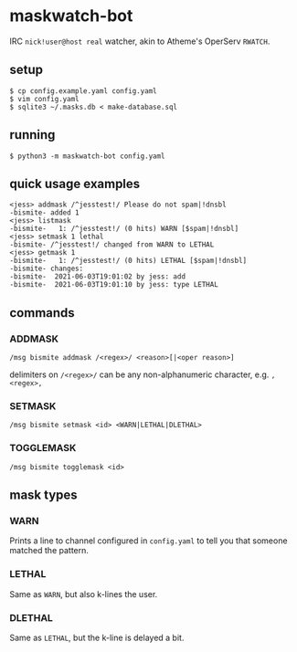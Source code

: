 # maskwatch-bot

IRC `nick!user@host real` watcher, akin to Atheme's OperServ `RWATCH`.

## setup

```
$ cp config.example.yaml config.yaml
$ vim config.yaml
$ sqlite3 ~/.masks.db < make-database.sql
```

## running

```
$ python3 -m maskwatch-bot config.yaml
```

## quick usage examples

```
<jess> addmask /^jesstest!/ Please do not spam|!dnsbl
-bismite- added 1
<jess> listmask
-bismite-   1: /^jesstest!/ (0 hits) WARN [$spam|!dnsbl]
<jess> setmask 1 lethal
-bismite- /^jesstest!/ changed from WARN to LETHAL
<jess> getmask 1
-bismite-   1: /^jesstest!/ (0 hits) LETHAL [$spam|!dnsbl]
-bismite- changes:
-bismite-  2021-06-03T19:01:02 by jess: add
-bismite-  2021-06-03T19:01:10 by jess: type LETHAL
```

## commands

### ADDMASK
```
/msg bismite addmask /<regex>/ <reason>[|<oper reason>]
```

delimiters on `/<regex>/` can be any non-alphanumeric character, e.g.
`,<regex>,`

### SETMASK
```
/msg bismite setmask <id> <WARN|LETHAL|DLETHAL>
```

### TOGGLEMASK
```
/msg bismite togglemask <id>
```

## mask types

### WARN

Prints a line to channel configured in `config.yaml` to tell you that someone
matched the pattern.

### LETHAL

Same as `WARN`, but also k-lines the user.

### DLETHAL

Same as `LETHAL`, but the k-line is delayed a bit.
